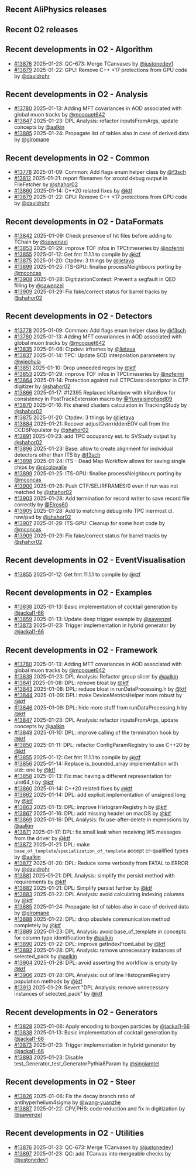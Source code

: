 ## Recent AliPhysics releases
## Recent O2 releases
## Recent developments in O2 - Algorithm
- [\#13876](https://github.com/AliceO2Group/AliceO2/pull/13876) 2025-01-23: QC-673: Merge TCanvases by [@justonedev1](https://github.com/justonedev1)
- [\#13879](https://github.com/AliceO2Group/AliceO2/pull/13879) 2025-01-22: GPU: Remove C++ <17 protections from GPU code by [@davidrohr](https://github.com/davidrohr)
## Recent developments in O2 - Analysis
- [\#13780](https://github.com/AliceO2Group/AliceO2/pull/13780) 2025-01-13: Adding MFT covariances in AOD associated with global muon tracks by [@mcoquet642](https://github.com/mcoquet642)
- [\#13847](https://github.com/AliceO2Group/AliceO2/pull/13847) 2025-01-23: DPL Analysis: refactor inputsFromArgs, update concepts by [@aalkin](https://github.com/aalkin)
- [\#13885](https://github.com/AliceO2Group/AliceO2/pull/13885) 2025-01-24: Propagate list of tables also in case of derived data by [@glromane](https://github.com/glromane)
## Recent developments in O2 - Common
- [\#13778](https://github.com/AliceO2Group/AliceO2/pull/13778) 2025-01-09: Common: Add flags enum helper class by [@f3sch](https://github.com/f3sch)
- [\#13812](https://github.com/AliceO2Group/AliceO2/pull/13812) 2025-01-21: report filenames for xrootd debug output in FileFetcher by [@shahor02](https://github.com/shahor02)
- [\#13860](https://github.com/AliceO2Group/AliceO2/pull/13860) 2025-01-14: C++20 related fixes by [@ktf](https://github.com/ktf)
- [\#13879](https://github.com/AliceO2Group/AliceO2/pull/13879) 2025-01-22: GPU: Remove C++ <17 protections from GPU code by [@davidrohr](https://github.com/davidrohr)
## Recent developments in O2 - DataFormats
- [\#13842](https://github.com/AliceO2Group/AliceO2/pull/13842) 2025-01-09: Check presence of hit files before adding to TChain by [@sawenzel](https://github.com/sawenzel)
- [\#13853](https://github.com/AliceO2Group/AliceO2/pull/13853) 2025-01-29: improve TOF infos in TPCtimeseries by [@noferini](https://github.com/noferini)
- [\#13855](https://github.com/AliceO2Group/AliceO2/pull/13855) 2025-01-12: Get fmt 11.1.1 to compile by [@ktf](https://github.com/ktf)
- [\#13875](https://github.com/AliceO2Group/AliceO2/pull/13875) 2025-01-20: Ctpdev: 3 things by [@lietava](https://github.com/lietava)
- [\#13899](https://github.com/AliceO2Group/AliceO2/pull/13899) 2025-01-25: ITS-GPU: finalise processNeighbours porting by [@mconcas](https://github.com/mconcas)
- [\#13908](https://github.com/AliceO2Group/AliceO2/pull/13908) 2025-01-28: DigitizationContext: Prevent a segfault in QED filling by [@sawenzel](https://github.com/sawenzel)
- [\#13909](https://github.com/AliceO2Group/AliceO2/pull/13909) 2025-01-29: Fix fake/correct status for barrel tracks by [@shahor02](https://github.com/shahor02)
## Recent developments in O2 - Detectors
- [\#13778](https://github.com/AliceO2Group/AliceO2/pull/13778) 2025-01-09: Common: Add flags enum helper class by [@f3sch](https://github.com/f3sch)
- [\#13780](https://github.com/AliceO2Group/AliceO2/pull/13780) 2025-01-13: Adding MFT covariances in AOD associated with global muon tracks by [@mcoquet642](https://github.com/mcoquet642)
- [\#13835](https://github.com/AliceO2Group/AliceO2/pull/13835) 2025-01-06: Ctpdev: irframes by [@lietava](https://github.com/lietava)
- [\#13837](https://github.com/AliceO2Group/AliceO2/pull/13837) 2025-01-14: TPC: Update SCD interpolation parameters by [@wiechula](https://github.com/wiechula)
- [\#13851](https://github.com/AliceO2Group/AliceO2/pull/13851) 2025-01-10: Drop unneeded regex by [@ktf](https://github.com/ktf)
- [\#13853](https://github.com/AliceO2Group/AliceO2/pull/13853) 2025-01-29: improve TOF infos in TPCtimeseries by [@noferini](https://github.com/noferini)
- [\#13864](https://github.com/AliceO2Group/AliceO2/pull/13864) 2025-01-14: Protection against null CTPClass::descriptor in CTP digitizer by [@shahor02](https://github.com/shahor02)
- [\#13866](https://github.com/AliceO2Group/AliceO2/pull/13866) 2025-01-17: #12395 Replaced kRainbow with kRainBow for consistency in PostTrackExtension macro by [@Yuvrajsinghspd09](https://github.com/Yuvrajsinghspd09)
- [\#13870](https://github.com/AliceO2Group/AliceO2/pull/13870) 2025-01-16: Fix shared clusters calculation in TrackingStudy by [@shahor02](https://github.com/shahor02)
- [\#13875](https://github.com/AliceO2Group/AliceO2/pull/13875) 2025-01-20: Ctpdev: 3 things by [@lietava](https://github.com/lietava)
- [\#13884](https://github.com/AliceO2Group/AliceO2/pull/13884) 2025-01-21: Recover adjustOverriddenEOV call from the CCDBPopulator by [@shahor02](https://github.com/shahor02)
- [\#13891](https://github.com/AliceO2Group/AliceO2/pull/13891) 2025-01-23: add TPC occupancy est. to SVStudy output by [@shahor02](https://github.com/shahor02)
- [\#13896](https://github.com/AliceO2Group/AliceO2/pull/13896) 2025-01-23: Base: allow to create alignment for individual detectors other than ITS by [@f3sch](https://github.com/f3sch)
- [\#13898](https://github.com/AliceO2Group/AliceO2/pull/13898) 2025-01-24: ITS - Dead Map Workflow allows for saving single chips by [@nicolovalle](https://github.com/nicolovalle)
- [\#13899](https://github.com/AliceO2Group/AliceO2/pull/13899) 2025-01-25: ITS-GPU: finalise processNeighbours porting by [@mconcas](https://github.com/mconcas)
- [\#13900](https://github.com/AliceO2Group/AliceO2/pull/13900) 2025-01-26: Push CTF/SELIRFRAMES/0 even if run was not matched by [@shahor02](https://github.com/shahor02)
- [\#13903](https://github.com/AliceO2Group/AliceO2/pull/13903) 2025-01-28: Add termination for record writer to save record file correctly by [@Elros60](https://github.com/Elros60)
- [\#13905](https://github.com/AliceO2Group/AliceO2/pull/13905) 2025-01-28: Add to matching debug info TPC inermost cl. row/pad by [@shahor02](https://github.com/shahor02)
- [\#13907](https://github.com/AliceO2Group/AliceO2/pull/13907) 2025-01-29: ITS-GPU: Cleanup for some host code by [@mconcas](https://github.com/mconcas)
- [\#13909](https://github.com/AliceO2Group/AliceO2/pull/13909) 2025-01-29: Fix fake/correct status for barrel tracks by [@shahor02](https://github.com/shahor02)
## Recent developments in O2 - EventVisualisation
- [\#13855](https://github.com/AliceO2Group/AliceO2/pull/13855) 2025-01-12: Get fmt 11.1.1 to compile by [@ktf](https://github.com/ktf)
## Recent developments in O2 - Examples
- [\#13838](https://github.com/AliceO2Group/AliceO2/pull/13838) 2025-01-13: Basic implementation of cocktail generation by [@jackal1-66](https://github.com/jackal1-66)
- [\#13859](https://github.com/AliceO2Group/AliceO2/pull/13859) 2025-01-13: Update deep trigger example by [@sawenzel](https://github.com/sawenzel)
- [\#13873](https://github.com/AliceO2Group/AliceO2/pull/13873) 2025-01-23: Trigger implementation in hybrid generator by [@jackal1-66](https://github.com/jackal1-66)
## Recent developments in O2 - Framework
- [\#13780](https://github.com/AliceO2Group/AliceO2/pull/13780) 2025-01-13: Adding MFT covariances in AOD associated with global muon tracks by [@mcoquet642](https://github.com/mcoquet642)
- [\#13839](https://github.com/AliceO2Group/AliceO2/pull/13839) 2025-01-23: DPL Analysis: Refactor group slicer by [@aalkin](https://github.com/aalkin)
- [\#13841](https://github.com/AliceO2Group/AliceO2/pull/13841) 2025-01-08: DPL: remove bloat by [@ktf](https://github.com/ktf)
- [\#13843](https://github.com/AliceO2Group/AliceO2/pull/13843) 2025-01-08: DPL: reduce bloat in runDataProcessing.h by [@ktf](https://github.com/ktf)
- [\#13844](https://github.com/AliceO2Group/AliceO2/pull/13844) 2025-01-09: DPL: make DeviceMetricsHelper more robust by [@ktf](https://github.com/ktf)
- [\#13846](https://github.com/AliceO2Group/AliceO2/pull/13846) 2025-01-09: DPL: hide more stuff from runDataProcessing.h by [@ktf](https://github.com/ktf)
- [\#13847](https://github.com/AliceO2Group/AliceO2/pull/13847) 2025-01-23: DPL Analysis: refactor inputsFromArgs, update concepts by [@aalkin](https://github.com/aalkin)
- [\#13849](https://github.com/AliceO2Group/AliceO2/pull/13849) 2025-01-10: DPL: improve calling of the termination hook by [@ktf](https://github.com/ktf)
- [\#13850](https://github.com/AliceO2Group/AliceO2/pull/13850) 2025-01-11: DPL: refactor ConfigParamRegistry to use C++20 by [@ktf](https://github.com/ktf)
- [\#13855](https://github.com/AliceO2Group/AliceO2/pull/13855) 2025-01-12: Get fmt 11.1.1 to compile by [@ktf](https://github.com/ktf)
- [\#13856](https://github.com/AliceO2Group/AliceO2/pull/13856) 2025-01-14: Replace is_bounded_array implementation with std:: one by [@ktf](https://github.com/ktf)
- [\#13858](https://github.com/AliceO2Group/AliceO2/pull/13858) 2025-01-13: Fix  mac having a different representation for uint64_t by [@ktf](https://github.com/ktf)
- [\#13860](https://github.com/AliceO2Group/AliceO2/pull/13860) 2025-01-14: C++20 related fixes by [@ktf](https://github.com/ktf)
- [\#13862](https://github.com/AliceO2Group/AliceO2/pull/13862) 2025-01-14: DPL: add explicit implementation of unsigned long by [@ktf](https://github.com/ktf)
- [\#13863](https://github.com/AliceO2Group/AliceO2/pull/13863) 2025-01-15: DPL: improve HistogramRegistry.h by [@ktf](https://github.com/ktf)
- [\#13867](https://github.com/AliceO2Group/AliceO2/pull/13867) 2025-01-16: DPL: add missing header on macOS by [@ktf](https://github.com/ktf)
- [\#13869](https://github.com/AliceO2Group/AliceO2/pull/13869) 2025-01-16: DPL Analysis: fix use-after-delete in expressions by [@aalkin](https://github.com/aalkin)
- [\#13871](https://github.com/AliceO2Group/AliceO2/pull/13871) 2025-01-17: DPL: fix small leak when receiving WS messages from the driver by [@ktf](https://github.com/ktf)
- [\#13872](https://github.com/AliceO2Group/AliceO2/pull/13872) 2025-01-21: DPL: make `base_of_template`/`specialization_of_template` accept cr-qualified types by [@aalkin](https://github.com/aalkin)
- [\#13877](https://github.com/AliceO2Group/AliceO2/pull/13877) 2025-01-20: DPL: Reduce some verbosity from FATAL to ERROR by [@davidrohr](https://github.com/davidrohr)
- [\#13881](https://github.com/AliceO2Group/AliceO2/pull/13881) 2025-01-21: DPL Analysis: simplify the persist method with requirements by [@ktf](https://github.com/ktf)
- [\#13882](https://github.com/AliceO2Group/AliceO2/pull/13882) 2025-01-21: DPL: Simplify persist further by [@ktf](https://github.com/ktf)
- [\#13883](https://github.com/AliceO2Group/AliceO2/pull/13883) 2025-01-22: DPL Analysis: avoid calculating indexing columns by [@ktf](https://github.com/ktf)
- [\#13885](https://github.com/AliceO2Group/AliceO2/pull/13885) 2025-01-24: Propagate list of tables also in case of derived data by [@glromane](https://github.com/glromane)
- [\#13888](https://github.com/AliceO2Group/AliceO2/pull/13888) 2025-01-22: DPL: drop obsolete communication method completely by [@ktf](https://github.com/ktf)
- [\#13889](https://github.com/AliceO2Group/AliceO2/pull/13889) 2025-01-23: DPL Analysis: avoid base_of_template in concepts for column type identification by [@aalkin](https://github.com/aalkin)
- [\#13890](https://github.com/AliceO2Group/AliceO2/pull/13890) 2025-01-22: DPL: improve getIndexFromLabel by [@ktf](https://github.com/ktf)
- [\#13892](https://github.com/AliceO2Group/AliceO2/pull/13892) 2025-01-28: DPL Analysis: remove unnecessary instances of selected_pack by [@aalkin](https://github.com/aalkin)
- [\#13904](https://github.com/AliceO2Group/AliceO2/pull/13904) 2025-01-28: DPL: avoid asserting the workflow is empty by [@ktf](https://github.com/ktf)
- [\#13906](https://github.com/AliceO2Group/AliceO2/pull/13906) 2025-01-28: DPL Analysis: out of line HistogramRegistry population methods by [@ktf](https://github.com/ktf)
- [\#13913](https://github.com/AliceO2Group/AliceO2/pull/13913) 2025-01-29: Revert "DPL Analysis: remove unnecessary instances of selected_pack" by [@ktf](https://github.com/ktf)
## Recent developments in O2 - Generators
- [\#13828](https://github.com/AliceO2Group/AliceO2/pull/13828) 2025-01-06: Apply encoding to boxgen particles by [@jackal1-66](https://github.com/jackal1-66)
- [\#13838](https://github.com/AliceO2Group/AliceO2/pull/13838) 2025-01-13: Basic implementation of cocktail generation by [@jackal1-66](https://github.com/jackal1-66)
- [\#13873](https://github.com/AliceO2Group/AliceO2/pull/13873) 2025-01-23: Trigger implementation in hybrid generator by [@jackal1-66](https://github.com/jackal1-66)
- [\#13893](https://github.com/AliceO2Group/AliceO2/pull/13893) 2025-01-23: Disable test_Generator_test_GeneratorPythia8Param by [@singiamtel](https://github.com/singiamtel)
## Recent developments in O2 - Steer
- [\#13826](https://github.com/AliceO2Group/AliceO2/pull/13826) 2025-01-06: Fix the decay branch ratio of antihyperhelium4sigma by [@wang-yuanzhe](https://github.com/wang-yuanzhe)
- [\#13887](https://github.com/AliceO2Group/AliceO2/pull/13887) 2025-01-22: CPV,PHS: code reduction and fix in digitization by [@sawenzel](https://github.com/sawenzel)
## Recent developments in O2 - Utilities
- [\#13876](https://github.com/AliceO2Group/AliceO2/pull/13876) 2025-01-23: QC-673: Merge TCanvases by [@justonedev1](https://github.com/justonedev1)
- [\#13897](https://github.com/AliceO2Group/AliceO2/pull/13897) 2025-01-23: QC: add TCanvas into mergeable checks by [@justonedev1](https://github.com/justonedev1)
